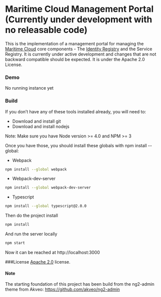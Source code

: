 # Maritime Cloud Management Portal (Currently under development with no releasable code)

This is the implementation of a management portal for managing the [Maritime Cloud](http://maritimecloud.net) core components - The [Identity Registry](https://github.com/MaritimeCloud/IdentityRegistry) and the Service Registry. It is currently under active development and changes that are not backward compatible should be expected. It is under the Apache 2.0 License.

### Demo

No running instance yet

### Build

If you don’t have any of these tools installed already, you will need to:

* Download and install git
* Download and install nodejs

Note: Make sure you have Node version >= 4.0 and NPM >= 3

Once you have those, you should install these globals with npm install --global:

* Webpack
```bash
npm install --global webpack
```

* Webpack-dev-server
```bash
npm install --global webpack-dev-server
```
* Typescript
```bash
npm install --global typescript@2.0.0
```

Then do the project install
```bash
npm install
```

And run the server locally
```bash
npm start
```

Now it can be reached at  http://localhost:3000


###License
[Apache 2.0](LICENSE.txt) license.

#### Note

The starting foundation of this project has been build from the ng2-admin theme from Akveo: https://github.com/akveo/ng2-admin
